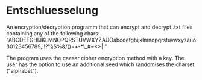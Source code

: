 # Entschluesselung

An encryption/decryption programm that can encrypt and decrypt .txt files containing any of the following chars: 
"ABCDEFGHIJKLMNOPQRSTUVWXYZÄÜÖabcdefghijklmnopqrstuvwxyzäüöß0123456789,.!?\"§$%&/()=+-*\\_#~<>| "

The program uses the caesar cipher encryption method with a key. The user has the option to use an additional seed which randomises the charset ("alphabet").
